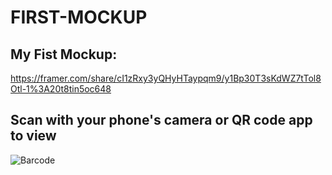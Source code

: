 # FIRST-MOCKUP
## My Fist Mockup:
https://framer.com/share/cI1zRxy3yQHyHTaypqm9/y1Bp30T3sKdWZ7tTol8Otl-1%3A20t8tin5oc648

## Scan with your phone's camera or QR code app to view
  
![Barcode](https://user-images.githubusercontent.com/72286425/102692884-15293500-4249-11eb-9bed-7033a808be5f.png)

